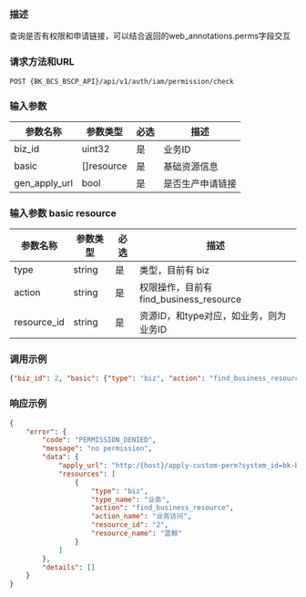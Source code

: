 ### 描述
查询是否有权限和申请链接，可以结合返回的web_annotations.perms字段交互

### 请求方法和URL
`POST {BK_BCS_BSCP_API}/api/v1/auth/iam/permission/check`

### 输入参数
| 参数名称     | 参数类型     | 必选   | 描述             |
| ------------ | ------------ | ------ | ---------------- |
| biz_id         | uint32       | 是     | 业务ID     |
| basic         | []resource       | 是     |  基础资源信息     |
| gen_apply_url         | bool       | 是     | 是否生产申请链接     |

### 输入参数 basic resource
| 参数名称     | 参数类型     | 必选   | 描述             |
| ------------ | ------------ | ------ | ---------------- |
| type         | string       | 是     | 类型，目前有 biz    |
| action         | string       | 是     | 权限操作，目前有  find_business_resource  |
| resource_id         | string       | 是     |  资源ID，和type对应，如业务，则为业务ID   |

### 调用示例
```json
{"biz_id": 2, "basic": {"type": "biz", "action": "find_business_resource", "resource_id": "2"}, "gen_apply_url": true}
```

### 响应示例
```json
{
    "error": {
        "code": "PERMISSION_DENIED",
        "message": "no permission",
        "data": {
            "apply_url": "http:/{host}/apply-custom-perm?system_id=bk-bscp&cache_id=60cb8e7a122a47dba402fa8f7367fd15",
            "resources": [
                {
                    "type": "biz",
                    "type_name": "业务",
                    "action": "find_business_resource",
                    "action_name": "业务访问",
                    "resource_id": "2",
                    "resource_name": "蓝鲸"
                }
            ]
        },
        "details": []
    }
}
```
